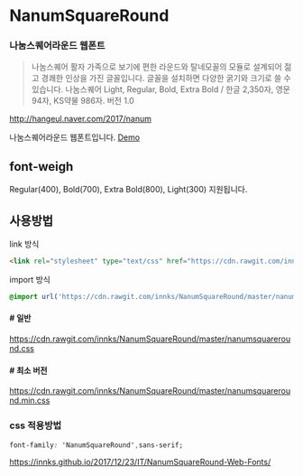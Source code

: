 # NanumSquareRound
### 나눔스퀘어라운드 웹폰트
> 나눔스퀘어 활자 가족으로 보기에 편한 라운드와 탈네모꼴의 모듈로 설계되어 젊고 경쾌한 인상을 가진 글꼴입니다.
글꼴을 설치하면 다양한 굵기와 크기로 쓸 수 있습니다.
나눔스퀘어 Light, Regular, Bold, Extra Bold / 한글 2,350자, 영문 94자, KS약물 986자. 버전 1.0

http://hangeul.naver.com/2017/nanum

나눔스퀘어라운드 웹폰트입니다. [Demo](https://htmlpreview.github.io/?https://github.com/innks/NanumSquareRound/blob/master/index.html)

## font-weigh
Regular(400), Bold(700), Extra Bold(800), Light(300) 지원됩니다.

## 사용방법

link 방식

```html
<link rel="stylesheet" type="text/css" href="https://cdn.rawgit.com/innks/NanumSquareRound/master/nanumsquareround.min.css">
```

import 방식

```css
@import url('https://cdn.rawgit.com/innks/NanumSquareRound/master/nanumsquareround.min.css');
```

#### # 일반
https://cdn.rawgit.com/innks/NanumSquareRound/master/nanumsquareround.css

#### # 최소 버전
https://cdn.rawgit.com/innks/NanumSquareRound/master/nanumsquareround.min.css

### css 적용방법

```css
font-family: 'NanumSquareRound',sans-serif;
```

https://innks.github.io/2017/12/23/IT/NanumSquareRound-Web-Fonts/
